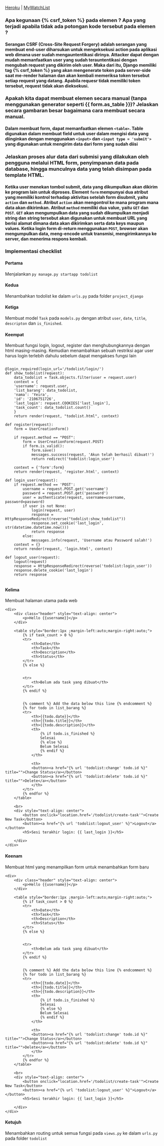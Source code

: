 [Heroku](https://tugas-2-ypn.herokuapp.com/) |
[MyWatchList](https://tugas-2-ypn.herokuapp.com/todolist)

### Apa kegunaan {% csrf_token %} pada elemen ? Apa yang terjadi apabila tidak ada potongan kode tersebut pada elemen ?
#### Serangan CSRF (Cross-Site Request Forgery) adalah serangan yang membuat end-user diharsukan untuk mengeksekusi action pada aplikasi web dimana user sudah mengauntentikasi dirinya. Attacker dapat dengan mudah memanfaatkan user yang sudah terauntentikasi dengan mengubah request yang dikirim oleh user. Maka dari itu, Django memiliki tag {% csrf_token %} yang akan mengenerate token pada server-side saat me-render halaman dan akan kembali memeriksa token tersebut setiap request yang datang. Apabila requesr tidak memiliki token tersebut, request tidak akan dieksekusi.

### Apakah kita dapat membuat elemen secara manual (tanpa menggunakan generator seperti {{ form.as_table }})? Jelaskan secara gambaran besar bagaimana cara membuat secara manual.
#### Dalam membuat form, dapat memanfaatkan elemen `<table>`. Table digunakan dalam membuat field untuk user dalam mengisi data yang diinginkan dengan menggunakan `<input>` dan `<input type = 'submit'>` yang digunakan untuk mengirim data dari form yang sudah diisi

### Jelaskan proses alur data dari submisi yang dilakukan oleh pengguna melalui HTML form, penyimpanan data pada database, hingga munculnya data yang telah disimpan pada template HTML.
#### Ketika user menekan tombol submit, data yang dikumpulkan akan dikirim ke program lain untuk diproses. Element `form` mempunyai dua atribut yang memiliki kontrol terhadap aktivitas setelah form disubmit, yaitu `action` dan `method`. Atribut `action` akan mengontrol ke mana program mana data akan dikirimkan. Atribut `method` memiliki dua value, yaitu `GET` dan `POST`. `GET` akan mengumpulkan data yang sudah dikumpulkan menjadi string dan string tersebut akan digunakan untuk membuat URL yang berisi alamat dimana data akan dikirimkan serta data keys maupun values. Ketika login form di-return menggunakan `POST`, browser akan mengumpulkan data, meng-encode untuk transmisi, mengirimkannya ke server, dan menerima respons kembali.

### Implementasi checklist
#### Pertama
Menjalankan `py manage.py startapp todolist`

#### Kedua
Menambahkan todolist ke dalam `urls.py` pada folder `project_django`

#### Ketiga
Membuat model `Task` pada `models.py` dengan atribut `user`, `date`, `title`, `descripton` dan `is_finished`.

#### Keempat
Membuat fungsi login, logout, register dan menghubungkannya dengan html masing-masing. Kemudian menambahkan sebuah restriksi agar user harus login terlebih dahulu sebelum dapat mengakses fungsi lain
```

@login_required(login_url='/todolist/login/')
def show_todolist(request):
    data_todolist = Task.objects.filter(user = request.user)
    context = {
    'username': request.user,
    'list_barang': data_todolist,
    'nama': 'Yeira',
    'id': '2106751726',
    'last_login': request.COOKIES['last_login'],
    'task_count': data_todolist.count()
    }
    return render(request, "todolist.html", context)

def register(request):
    form = UserCreationForm()

    if request.method == "POST":
        form = UserCreationForm(request.POST)
        if form.is_valid():
            form.save()
            messages.success(request, 'Akun telah berhasil dibuat!')
            return redirect('todolist:login_user')
    
    context = {'form':form}
    return render(request, 'register.html', context)

def login_user(request):
    if request.method == 'POST':
        username = request.POST.get('username')
        password = request.POST.get('password')
        user = authenticate(request, username=username, password=password)
        if user is not None:
            login(request, user)
            response = HttpResponseRedirect(reverse("todolist:show_todolist")) 
            response.set_cookie('last_login', str(datetime.datetime.now())) 
            return response
        else:
            messages.info(request, 'Username atau Password salah!')
    context = {}
    return render(request, 'login.html', context)

def logout_user(request):
    logout(request)
    response = HttpResponseRedirect(reverse('todolist:login_user'))
    response.delete_cookie('last_login')
    return response
    
```

#### Kelima
Membuat halaman utama pada web
```
<div>
    <div class="header" style="text-align: center">
        <p>Hello {{username}}</p>
    </div>
  
    <table style="border:1px ;margin-left:auto;margin-right:auto;">
        {% if task_count > 0 %}
        <tr>
            <th>Date</th>
            <th>Task</th>
            <th>Description</th>
            <th>Status</th>
        </tr>
        {% else %}
  
      
        <tr>
            <th>Belum ada task yang dibuat</th>
        </tr>
        {% endif %}
  
  
        {% comment %} Add the data below this line {% endcomment %}
        {% for todo in list_barang %}
        <tr>
            <th>{{todo.date}}</th>
            <th>{{todo.title}}</th>
            <th>{{todo.description}}</th>
            <th>
                {% if todo.is_finished %}
                Selesai
                {% else %}
                Belum Selesai
                {% endif %}
            </th>
          
            <th>
            <button><a href="{% url 'todolist:change' todo.id %}" title="">Change Status</a></button>
            <button><a href="{% url 'todolist:delete' todo.id %}" title="">Delete</a></button>
            </th>
        </tr>
        {% endfor %}
    </table>

    <br>
    <div style="text-align: center">
        <button onclick="location.href='/todolist/create-task'">Create New Task</button>
        <button><a href="{% url 'todolist:logout_user' %}">Logout</a></button>
        <h5>Sesi terakhir login: {{ last_login }}</h5>

    </div>
</div>
```

#### Keenam
Membuat html yang menampilkan form untuk menambahkan form baru
```
<div>
    <div class="header" style="text-align: center">
        <p>Hello {{username}}</p>
    </div>
  
    <table style="border:1px ;margin-left:auto;margin-right:auto;">
        {% if task_count > 0 %}
        <tr>
            <th>Date</th>
            <th>Task</th>
            <th>Description</th>
            <th>Status</th>
        </tr>
        {% else %}
  
      
        <tr>
            <th>Belum ada task yang dibuat</th>
        </tr>
        {% endif %}
  
  
        {% comment %} Add the data below this line {% endcomment %}
        {% for todo in list_barang %}
        <tr>
            <th>{{todo.date}}</th>
            <th>{{todo.title}}</th>
            <th>{{todo.description}}</th>
            <th>
                {% if todo.is_finished %}
                Selesai
                {% else %}
                Belum Selesai
                {% endif %}
            </th>
          
            <th>
            <button><a href="{% url 'todolist:change' todo.id %}" title="">Change Status</a></button>
            <button><a href="{% url 'todolist:delete' todo.id %}" title="">Delete</a></button>
            </th>
        </tr>
        {% endfor %}
    </table>

    <br>
    <div style="text-align: center">
        <button onclick="location.href='/todolist/create-task'">Create New Task</button>
        <button><a href="{% url 'todolist:logout_user' %}">Logout</a></button>
        <h5>Sesi terakhir login: {{ last_login }}</h5>

    </div>
</div>
```

#### Ketujuh
Menambahkan routing untuk semua fungsi pada `views.py` ke dalam `urls.py` pada folder `todolist`
